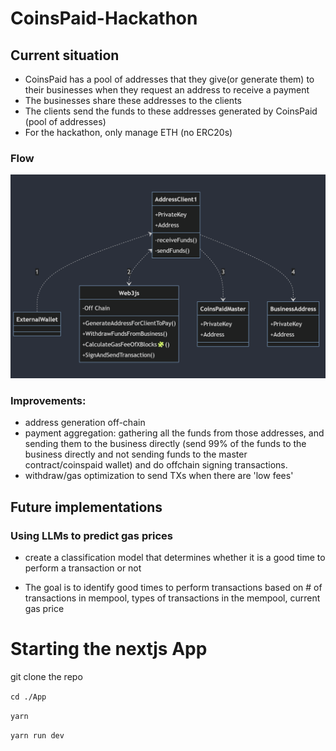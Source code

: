 # CoinsPaid-Hackathon

## Current situation

- CoinsPaid has a pool of addresses that they give(or generate them) to their businesses when they request an address to receive a payment
- The businesses share these addresses to the clients
- The clients send the funds to these addresses generated by CoinsPaid (pool of addresses)
- For the hackathon, only manage ETH (no ERC20s)

### Flow

![alt text](image-1.png)

### Improvements:

- address generation off-chain
- payment aggregation: gathering all the funds from those addresses, and sending them to the business directly (send 99% of the funds to the business directly and not sending funds to the master contract/coinspaid wallet) and do offchain signing transactions.
- withdraw/gas optimization to send TXs when there are 'low fees'

## Future implementations

### Using LLMs to predict gas prices

- create a classification model that determines whether it is a good time to perform a transaction or not

- The goal is to identify good times to perform transactions based on # of transactions in mempool, types of transactions in the mempool, current gas price

# Starting the nextjs App

git clone the repo

`cd ./App`

`yarn`

`yarn run dev`
